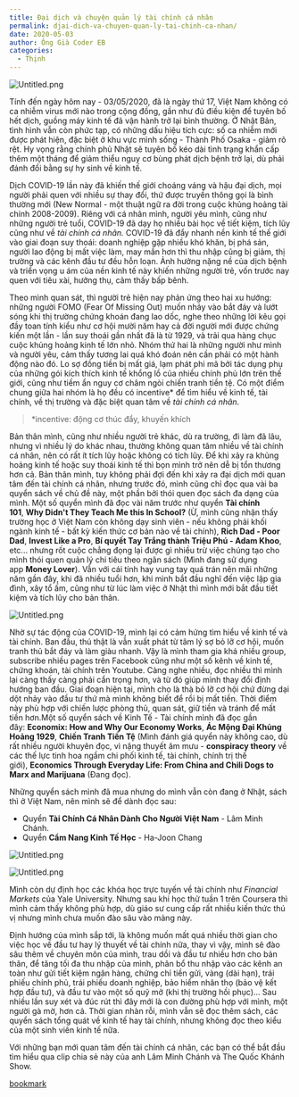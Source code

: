 ```yaml
---
title: Đại dịch và chuyện quản lý tài chính cá nhân
permalink: djai-dich-va-chuyen-quan-ly-tai-chinh-ca-nhan/
date: 2020-05-03
author: Ông Già Coder EB
categories:
  - Thịnh
---
```


![Untitled.png](/images/4c53b533-9d6e-474c-93f3-bf45017dd4b0/Untitled.png)


Tính đến ngày hôm nay - 03/05/2020, đã là ngày thứ 17, Việt Nam không có ca nhiễm virus mới nào trong cộng đồng, gần như đủ điều kiện để tuyên bố hết dịch, guồng máy kinh tế đã vận hành trở lại bình thường. Ở Nhật Bản, tình hình vẫn còn phức tạp, có những dấu hiệu tích cực: số ca nhiễm mới được phát hiện, đặc biệt ở khu vực mình sống - Thành Phố Osaka - giảm rõ rệt. Hy vọng rằng chính phủ Nhật sẽ tuyên bố kéo dài tình trạng khẩn cấp thêm một tháng để giảm thiểu nguy cơ bùng phát dịch bệnh trở lại, dù phải đánh đổi bằng sự hy sinh về kinh tế.


Dịch COVID-19 lần này đã khiến thế giới choáng váng và hậu đại dịch, mọi người phải quen với nhiều sự thay đổi, thứ được truyền thông gọi là bình thường mới (New Normal - một thuật ngữ ra đời trong cuộc khủng hoảng tài chính 2008-2009). Riêng với cá nhân mình, người yêu mình, cũng như những người trẻ tuổi, COVID-19 đã dạy họ nhiều bài học về tiết kiệm, tích lũy cũng như về _tài chính cá nhân._ COVID-19 đã đẩy nhanh nền kinh tế thế giới vào giai đoạn suy thoái: doanh nghiệp gặp nhiều khó khăn, bị phá sản, người lao động bị mất việc làm, may mắn hơn thì thu nhập cũng bị giảm, thị trường và các kênh đầu tư đều hỗn loạn. Ảnh hưởng nặng nề của dịch bệnh và triển vọng u ám của nền kinh tế này khiến những người trẻ, vốn trước nay quen với tiêu xài, hưởng thụ, cảm thấy bấp bênh.


Theo mình quan sát, thì người trẻ hiện nay phản ứng theo hai xu hướng: những người FOMO (Fear Of Missing Out) muốn nhảy vào bắt đáy và lướt sóng khi thị trường chứng khoán đang lao dốc, nghe theo những lời kêu gọi đầy toan tính kiểu như cơ hội mười năm hay cả đời người mới được chứng kiến một lần - lần suy thoái gần nhất đã là từ 1929, và trải qua hàng chục cuộc khủng hoảng kinh tế lớn nhỏ. Nhóm thứ hai là những người như mình và người yêu, cảm thấy tương lai quá khó đoán nên cần phải có một hành động nào đó. Lo sợ đồng tiền bị mất giá, lạm phát phi mã bởi tác dụng phụ của những gói kích thích kinh tế khổng lồ của nhiều chính phủ lớn trên thế giới, cũng như tiềm ẩn nguy cơ châm ngòi chiến tranh tiền tệ. Có một điểm chung giữa hai nhóm là họ đều có incentive* để tìm hiểu về kinh tế, tài chính, về thị trường và đặc biệt quan tâm về _tài chính cá nhân_.


> *incentive: động cơ thúc đẩy, khuyến khích


Bản thân mình, cũng như nhiều người trẻ khác, dù ra trường, đi làm đã lâu, nhưng vì nhiều lý do khác nhau, thường không quan tâm nhiều về tài chính cá nhân, nên có rất ít tích lũy hoặc không có tích lũy. Để khi xảy ra khủng hoảng kinh tế hoặc suy thoái kinh tế thì bọn mình trở nên dễ bị tổn thương hơn cả. Bản thân mình, tuy không phải đợi đến khi xảy ra đại dịch mới quan tâm đến tài chính cá nhân, nhưng trước đó, mình cũng chỉ đọc qua vài ba quyển sách về chủ đề này, một phần bởi thói quen đọc sách đa dạng của mình. Một số quyển mình đã đọc vài năm trước như quyển **Tài chính 101**, **Why Didn't They Teach Me this In School?** (Ừ, mình cũng nhận thấy trường học ở Việt Nam còn không dạy sinh viên - nếu không phải khối ngành kinh tế - bất kỳ kiến thức cơ bản nào về tài chính), **Rich Dad - Poor Dad**, **Invest Like a Pro**, **Bí quyết Tay Trắng thành Triệu Phú - Adam Khoo**, etc... nhưng rốt cuộc chẳng đọng lại được gì nhiều trừ việc chúng tạo cho mình thói quen quản lý chi tiêu theo ngân sách (Mình đang sử dụng app **Money Lover**). Vẫn với cái tính hay vung tay quá trán nên mãi những năm gần đây, khi đã nhiều tuổi hơn, khi mình bắt đầu nghĩ đến việc lập gia đình, xây tổ ấm, cũng như từ lúc làm việc ở Nhật thì mình mới bắt đầu tiết kiệm và tích lũy cho bản thân.


![Untitled.png](/images/4c53b533-9d6e-474c-93f3-bf45017dd4b0/Untitled_1.png)


Nhờ sự tác động của COVID-19, mình lại có cảm hứng tìm hiểu về kinh tế và tài chính. Ban đầu, thú thật là vẫn xuất phát từ tâm lý sợ bỏ lỡ cơ hội, muốn tranh thủ bắt đáy và làm giàu nhanh. Vậy là mình tham gia khá nhiều group, subscribe nhiều pages trên Facebook cũng như một số kênh về kinh tế, chứng khoán, tài chính trên Youtube. Càng nghe nhiều, đọc nhiều thì mình lại càng thấy càng phải cẩn trọng hơn, và từ đó giúp mình thay đổi định hướng ban đầu. Giai đoạn hiện tại, mình cho là thà bỏ lỡ cơ hội chứ đừng dại dột nhảy vào đầu tư thứ mà mình không biết để rồi bị mất tiền. Thời điểm này phù hợp với chiến lược phòng thủ, quan sát, giữ tiền và tránh để mất tiền hơn.Một số quyển sách về Kinh Tế - Tài chính mình đã đọc gần đây: **Economix: How and Why Our Economy Works**, **Ác Mộng Đại Khủng Hoảng 1929**, **Chiến Tranh Tiền Tệ** (Mình đánh giá quyển này không cao, dù rất nhiều người khuyên đọc, vì nặng thuyết âm mưu - **conspiracy theory** về các thế lực tinh hoa ngầm chi phối kinh tế, tài chính, chính trị thế giới), **Economics Through Everyday Life: From China and Chili Dogs to Marx and Marijuana** (Đang đọc).


Những quyển sách mình đã mua nhưng do mình vẫn còn đang ở Nhật, sách thì ở Việt Nam, nên mình sẽ để dành đọc sau:

- Quyển **Tài Chính Cá Nhân Dành Cho Người Việt Nam** - Lâm Minh Chánh.
- Quyển **Cẩm Nang Kinh Tế Học** - Ha-Joon Chang

![Untitled.png](/images/4c53b533-9d6e-474c-93f3-bf45017dd4b0/Untitled_2.png)


![Untitled.png](/images/4c53b533-9d6e-474c-93f3-bf45017dd4b0/Untitled_3.png)


Mình còn dự định học các khóa học trực tuyến về tài chính như _Financial Markets_ của Yale University. Nhưng sau khi học thử tuần 1 trên Coursera thì mình cảm thấy không phù hợp, dù giáo sư cung cấp rất nhiều kiến thức thú vị nhưng mình chưa muốn đào sâu vào mảng này.


Định hướng của mình sắp tới, là không muốn mất quá nhiều thời gian cho việc học về đầu tư hay lý thuyết về tài chính nữa, thay vì vậy, mình sẽ đào sâu thêm về chuyên môn của mình, trau dồi và đầu tư nhiều hơn cho bản thân, để tăng tối đa thu nhập của mình, phân bổ thu nhập vào các kênh an toàn như gửi tiết kiệm ngân hàng, chứng chỉ tiền gửi, vàng (dài hạn), trái phiếu chính phủ, trái phiếu doanh nghiệp, bảo hiểm nhân thọ (bảo vệ kết hợp đầu tư), và đầu tư vào một số quỹ mở (khi thị trường hồi phục)... Sau nhiều lần suy xét và đúc rút thì đây mới là con đường phù hợp với mình, một người gà mờ, hơn cả. Thời gian nhàn rỗi, mình vẫn sẽ đọc thêm sách, các quyển sách tổng quát về kinh tế hay tài chính, nhưng không đọc theo kiểu của một sinh viên kinh tế nữa.


Với những bạn mới quan tâm đến tài chính cá nhân, các bạn có thể bắt đầu tìm hiểu qua clip chia sẻ này của anh Lâm Minh Chánh và The Quốc Khánh Show.


[bookmark](https://www.youtube.com/watch?v=IWrcXb0QHXA)

